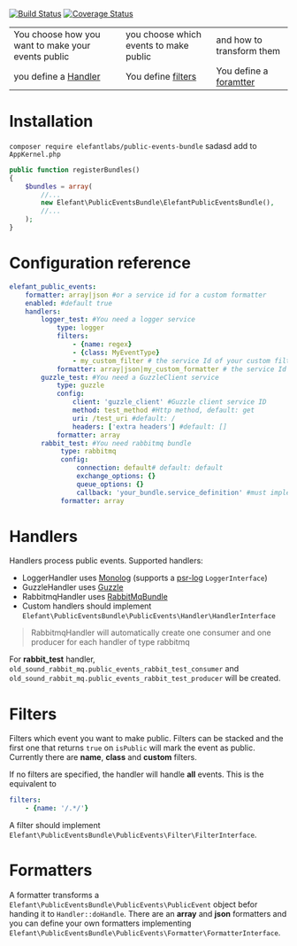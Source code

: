 [![Build Status](https://travis-ci.org/ElefantLabs/PublicEventsBundle.svg?branch=master)](https://travis-ci.org/ElefantLabs/PublicEventsBundle)
[![Coverage Status](https://coveralls.io/repos/github/ElefantLabs/PublicEventsBundle/badge.svg?branch=master)](https://coveralls.io/github/ElefantLabs/PublicEventsBundle?branch=master)


|  |  | |
| ------------- |-------------| -----|
| You choose how you want to make your events public|you choose which events to make public | and how to transform them|
| you define a [Handler](#handlers)      | You define [filters](#filters)      |   You define a [foramtter](#filters) |


# Installation

`composer require elefantlabs/public-events-bundle`
sadasd
add to `AppKernel.php`

````php
public function registerBundles()
{
    $bundles = array(
        //...
        new Elefant\PublicEventsBundle\ElefantPublicEventsBundle(),
        //...
    );
}
````

# Configuration reference
````yml
elefant_public_events:
    formatter: array|json #or a service id for a custom formatter
    enabled: #default true
    handlers:
        logger_test: #You need a logger service
            type: logger
            filters:
                - {name: regex}
                - {class: MyEventType}
                - my_custom_filter # the service Id of your custom filter.
            formatter: array|json|my_custom_formatter # the service Id of your custom formatter.
        guzzle_test: #You need a GuzzleClient service
            type: guzzle
            config:
                client: 'guzzle_client' #Guzzle client service ID
                method: test_method #Http method, default: get
                uri: /test_uri #default: /
                headers: ['extra headers'] #default: []
            formatter: array
        rabbit_test: #You need rabbitmq bundle
             type: rabbitmq
             config:
                 connection: default# default: default
                 exchange_options: {}
                 queue_options: {}
                 callback: 'your_bundle.service_definition' #must implement ConsumerInterface
             formatter: array
````

# Handlers

Handlers process public events. Supported handlers:

- LoggerHandler uses [Monolog](https://github.com/Seldaek/monolog) (supports a [psr-log](https://github.com/php-fig/log) `LoggerInterface`)
- GuzzleHandler uses [Guzzle](https://github.com/guzzle/guzzle)
- RabbitmqHandler uses [RabbitMqBundle](https://github.com/php-amqplib/RabbitMqBundle)
- Custom handlers should implement `Elefant\PublicEventsBundle\PublicEvents\Handler\HandlerInterface`

> RabbitmqHandler will automatically create one consumer and one producer for each handler of type rabbitmq

For **rabbit_test** handler,  `old_sound_rabbit_mq.public_events_rabbit_test_consumer` and `old_sound_rabbit_mq.public_events_rabbit_test_producer` will be created.

# Filters
Filters which event you want to make public.
Filters can be stacked and the first one that returns `true` on `isPublic` will mark the event as public.
Currently there are **name**, **class** and **custom** filters.

If no filters are specified, the handler will handle **all** events. This is the equivalent to
````yml
filters:
    - {name: '/.*/'}
````

A filter should implement `Elefant\PublicEventsBundle\PublicEvents\Filter\FilterInterface`.

# Formatters
A formatter transforms a `Elefant\PublicEventsBundle\PublicEvents\PublicEvent` object befor handing it to `Handler::doHandle`. 
There are an **array** and **json** formatters and you can define your own formatters implementing `Elefant\PublicEventsBundle\PublicEvents\Formatter\FormatterInterface`.
